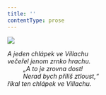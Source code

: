 ```yaml
---
title: ''
contentType: prose
---
```


<section>

![](../Images/090.jpg)

_A jeden chlápek ve Villachu  
večeřel jenom zrnko hrachu.  
         „A to je zrovna dost!  
         Nerad bych příliš ztloust,“  
říkal ten chlápek ve Villachu._

</section>
